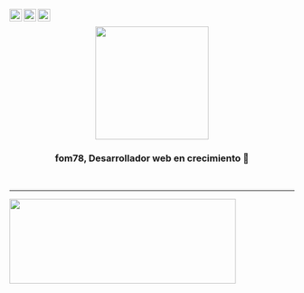 
<br/>

<a href="https://twitter.com/fom78a">
<img align="left" alt="Fernando Masino Twitter" width="22px" src="https://icongr.am/fontawesome/twitter.svg?size=128&color=9108cb" />
</a>
<a href="https://www.linkedin.com/in/fernandomasino/">
<img align="left" alt="Fernando Masino LinkedIN" width="22px" src="https://icongr.am/fontawesome/linkedin.svg?size=128&color=9108cb" />
</a>
<a href="https://instagram.com/fom78a">
<img align="left" alt="Fernando Masino Instagram" width="22px" src="https://icongr.am/fontawesome/instagram.svg?size=128&color=9108cb" />
</a>


<br />

<p align="center" width="300" >
   <img align="center" width="200px"  src="https://avatars.githubusercontent.com/u/49108644?s=400&u=841c311f12f459f8c7209f6bd8739a2a30616665&v=4" />
   <h3 align="center">fom78, Desarrollador web en crecimiento 👋</h3>
</p>
<br />

---



<img  width="400px" height="150px"  src="https://github-readme-stats.vercel.app/api?username=fom78&show_icons=true&hide_border=false"/>
